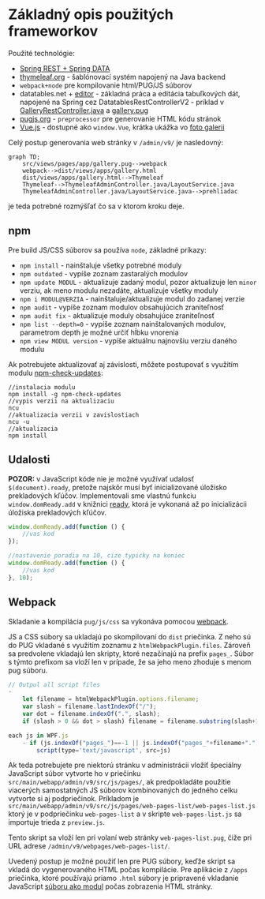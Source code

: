 # Základný opis použitých frameworkov

Použité technológie:

- [Spring REST + Spring DATA](spring.md)
- [thymeleaf.org](thymeleaf.md) - šablónovací systém napojený na Java backend
- ```webpack+node``` pre kompilovanie html/PUG/JS súborov
- datatables.net + [editor](https://editor.datatables.net) - základná práca a editácia tabuľkových dát, napojené na Spring cez DatatablesRestControllerV2 - príklad v [GalleryRestController.java](../../../src/main/java/sk/iway/iwcm/components/gallery/GalleryRestController.java) a [gallery.pug](../../../src/main/webapp/admin/v9/views/pages/apps/gallery.pug)
- [pugjs.org](pugjs.md) - ```preprocessor``` pre generovanie HTML kódu stránok
- [Vue.js](vue.md) - dostupné ako ```window.Vue```, krátka ukážka vo [foto galerii](../../../src/main/webapp/admin/v9/views/pages/apps/gallery.pug)

Celý postup generovania web stránky v ```/admin/v9/``` je nasledovný:

```mermaid
graph TD;
    src/views/pages/app/gallery.pug-->webpack
    webpack-->dist/views/apps/gallery.html
    dist/views/apps/gallery.html-->Thymeleaf
    Thymeleaf-->ThymeleafAdminController.java/LayoutService.java
    ThymeleafAdminController.java/LayoutService.java-->prehliadac
```

je teda potrebné rozmýšľať čo sa v ktorom kroku deje.

## npm

Pre build JS/CSS súborov sa používa ```node```, základné príkazy:

- ```npm install``` - nainštaluje všetky potrebné moduly
- ```npm outdated``` - vypíše zoznam zastaralých modulov
- ```npm update MODUL``` - aktualizuje zadaný modul, pozor aktualizuje len ```minor``` verziu, ak meno modulu nezadáte, aktualizuje všetky moduly
- ```npm i MODUL@VERZIA``` - nainštaluje/aktualizuje modul do zadanej verzie
- ```npm audit``` - vypíše zoznam modulov obsahujúcich zraniteľnosť
- ```npm audit fix``` - aktualizuje moduly obsahujúce zraniteľnosť
- ```npm list --depth=0``` - vypíše zoznam nainštalovaných modulov, parametrom depth je možné určiť hĺbku vnorenia
- ```npm view MODUL version``` - vypíše aktuálnu najnovšiu verziu daného modulu

Ak potrebujete aktualizovať aj závislosti, môžete postupovať s využitím modulu [npm-check-updates](https://flaviocopes.com/update-npm-dependencies/):

```shell
//instalacia modulu
npm install -g npm-check-updates
//vypis verzii na aktualizaciu
ncu
//aktualizacia verzii v zavislostiach
ncu -u
//aktualizacia
npm install
```

## Udalosti

**POZOR:** v JavaScript kóde nie je možné využívať udalosť ```$(document).ready```, pretože najskôr musí byť inicializované úložisko prekladových kľúčov. Implementovali sme vlastnú funkciu ```window.domReady.add``` v knižnici [ready](../libraries/ready-extender.md), ktorá je vykonaná až po inicializácii úložiska prekladových kľúčov.

```javascript
window.domReady.add(function () {
    //vas kod
});

//nastavenie poradia na 10, cize typicky na koniec
window.domReady.add(function () {
    //vas kod
}, 10);
```

## Webpack

Skladanie a kompilácia ```pug/js/css``` sa vykonáva pomocou [webpack](https://webpack.js.org/).

JS a CSS súbory sa ukladajú po skompilovaní do ```dist``` priečinka. Z neho sú do PUG vkladané s využitím zoznamu z ```htmlWebpackPlugin.files```. Zároveň sa predvolene vkladajú len skripty, ktoré nezačínajú na prefix ```pages_```. Súbor s týmto prefixom sa vloží len v prípade, že sa jeho meno zhoduje s menom pug súboru.

```javascript
// Outpul all script files
-
    let filename = htmlWebpackPlugin.options.filename;
    var slash = filename.lastIndexOf("/");
    var dot = filename.indexOf(".", slash);
    if (slash > 0 && dot > slash) filename = filename.substring(slash+1, dot);

each js in WPF.js
    - if (js.indexOf("pages_")==-1 || js.indexOf("pages_"+filename+".")!=-1)
        script(type='text/javascript', src=js)
```

Ak teda potrebujete pre niektorú stránku v administrácii vložiť špeciálny JavaScript súbor vytvorte ho v priečinku ```src/main/webapp/admin/v9/src/js/pages/```, ak predpokladáte použitie viacerých samostatných JS súborov kombinovaných do jedného celku vytvorte si aj podpriečinok. Príkladom je ```src/main/webapp/admin/v9/src/js/pages/web-pages-list/web-pages-list.js``` ktorý je v podpriečinku ```web-pages-list``` a v skripte ```web-pages-list.js``` sa importuje trieda z ```preview.js```.

Tento skript sa vloží len pri volaní web stránky ```web-pages-list.pug```, čiže pri URL adrese ```/admin/v9/webpages/web-pages-list/```.

Uvedený postup je možné použiť len pre PUG súbory, keďže skript sa vkladá do vygenerovaného HTML počas kompilácie. Pre aplikácie z ```/apps``` priečinka, ktoré používajú priamo ```.html``` súbory je pripravené vkladanie JavaScript [súboru ako modul](../../custom-apps/admin-menu-item/README.md#priloženie-javascript-súboru) počas zobrazenia HTML stránky.